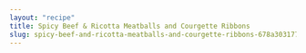 ```yaml
---
layout: "recipe"
title: Spicy Beef & Ricotta Meatballs and Courgette Ribbons
slug: spicy-beef-and-ricotta-meatballs-and-courgette-ribbons-678a30317767bb70db190a70
---
```

